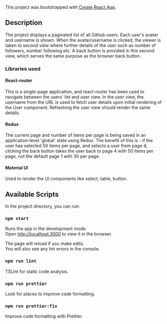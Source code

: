 This project was bootstrapped with [Create React App](https://github.com/facebook/create-react-app).

## Description

The project displays a paginated list of all Github users. Each user's avatar and username is shown. When the avatar/username is clicked, the viewer is taken to second view where further details of the user such as number of followers, number following etc. A back button is provided in this second view, which serves the same purpose as the browser back button.

### Libraries used

#### React-router

This is a single-page application, and react-router has been used to navigate between the users' list and user view. In the user view, the username from the URL is used to fetch user details upon initial rendering of the User component. Refreshing the user view should render the same details.

#### Redux

The current page and number of items per page is being saved in an application-level 'global' state using Redux. The benefit of this is - if the user has selected 50 items per page, and selects a user from page 4, clicking the back button takes the user back to page 4 with 50 items per page, not the default page 1 with 30 per page.

#### Material UI

Used to render the UI components like select, table, button.

## Available Scripts

In the project directory, you can run:

### `npm start`

Runs the app in the development mode.<br />
Open [http://localhost:3000](http://localhost:3000) to view it in the browser.

The page will reload if you make edits.<br />
You will also see any lint errors in the console.

### `npm run lint`

TSLint for static code analysis.

### `npm run prettier`

Look for places to improve code formatting.

### `npm run prettier:fix`

Improve code formatting with Prettier.
